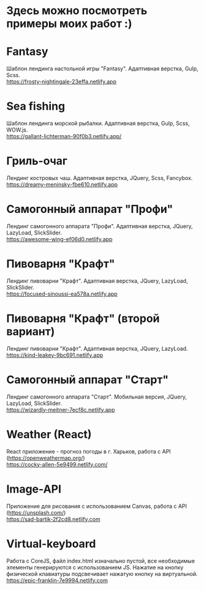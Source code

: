 # Здесь можно посмотреть примеры моих работ :)  

# Fantasy

Шаблон лендинга настольной игры "Fantasy". Адаптивная верстка, Gulp, Scss.  
https://frosty-nightingale-23effa.netlify.app

# Sea fishing

Шаблон лендинга морской рыбалки. Адаптивная верстка, Gulp, Scss, WOW.js.  
https://gallant-lichterman-90f0b3.netlify.app/

# Гриль-очаг

Лендинг костровых чаш. Адаптивная верстка, JQuery, Scss, Fancybox.  
https://dreamy-meninsky-fbe610.netlify.app

# Самогонный аппарат "Профи"

Лендинг самогонного аппарата "Профи". Адаптивная верстка, JQuery, LazyLoad, SlickSlider.  
https://awesome-wing-ef06d0.netlify.app

# Пивоварня "Крафт"

Лендинг пивоварни "Крафт". Адаптивная верстка, JQuery, LazyLoad, SlickSlider.  
https://focused-sinoussi-ea578a.netlify.app  

# Пивоварня "Крафт" (второй вариант)

Лендинг пивоварни "Крафт". Адаптивная верстка, JQuery, LazyLoad.  
https://kind-leakey-9bc691.netlify.app

# Самогонный аппарат "Старт"

Лендинг самогонного аппарата "Старт". Мобильная версия, JQuery, LazyLoad, SlickSlider.  
https://wizardly-meitner-7ecf8c.netlify.app

# Weather (React)

React приложение - прогноз погоды в г. Харьков, работа с API (https://openweathermap.org/)  
https://cocky-allen-5e9499.netlify.com/

# Image-API 

Приложение для рисования с использованием Canvas, работа с API (https://unsplash.com/)  
https://sad-bartik-2f2cd8.netlify.com

# Virtual-keyboard

Работа с CoreJS, файл index.html изначально пустой, все необходимые элементы генерируются с использованием JS. Нажатие на кнопкy физической клавиатуры подсвечивает нажатую кнопку на виртуальной.  
https://epic-franklin-7e9994.netlify.com






